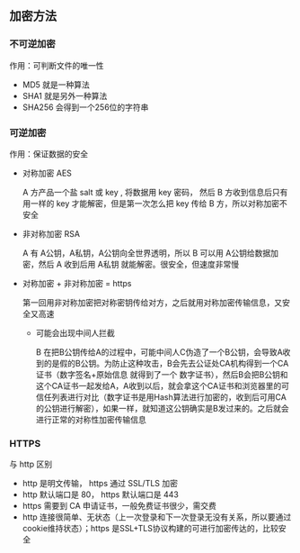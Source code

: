 ## 加密方法

### 不可逆加密

作用：可判断文件的唯一性

- MD5 就是一种算法
- SHA1 就是另外一种算法
- SHA256 会得到一个256位的字符串

### 可逆加密

作用：保证数据的安全

- 对称加密 AES

  A 方产品一个盐 salt 或 key , 将数据用 key 密码， 然后 B 方收到信息后只有用一样的 key 才能解密，但是第一次怎么把 key 传给 B 方，所以对称加密不安全

- 非对称加密 RSA

  A 有 A公钥，A私钥，A公钥向全世界透明，所以 B 可以用 A公钥给数据加密，然后 A 收到后用 A私钥 就能解密。很安全，但速度非常慢

- 对称加密 + 非对称加密 = https

  第一回用非对称加密把对称密钥传给对方，之后就用对称加密传输信息，又安全又高速

  - 可能会出现中间人拦截

    B 在把B公钥传给A的过程中，可能中间人C伪造了一个B公钥，会导致A收到的是假的B公钥。为防止这种攻击，B会先去公证处CA机构得到一个CA证书（数字签名+原始信息 就得到了一个 数字证书），然后B会把B公钥和这个CA证书一起发给A，A收到以后，就会拿这个CA证书和浏览器里的可信任列表进行对比（数字证书是用Hash算法进行加密的，收到后可用CA的公钥进行解密），如果一样，就知道这公钥确实是B发过来的。之后就会进行正常的对称性加密传输信息

### HTTPS

与 http 区别

- http 是明文传输， https 通过 SSL/TLS 加密
- http 默认端口是 80， https 默认端口是 443
- https 需要到 CA 申请证书，一般免费证书很少，需交费
- http 连接很简单、无状态（上一次登录和下一次登录无没有关系，所以要通过cookie维持状态）；https 是SSL+TLS协议构建的可进行加密传达的，比较安全
